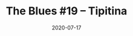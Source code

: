 ---
_schema: default
title: 'The Blues #19 – Tipitina'
link: https://www.geocaching.com/geocache/GC7739B
owner: zzbob
date: 2020-07-17
log_type: Note
display_coords: N 41° 40.926' W 075° 47.206'
latitude: '41.6821'
longitude: '-75.786766'
first_stage: false
bogus: true
zhanna_log:  >-
    Hi, zzbob!


    We had so much fun working out your other nearby mystery caches that we decided to try Tipitina as well. This one was much easier for us, and it didn’t take long before Certitude confirmed my answer. Rich wanted to work it out himself so I held off on researching the final location until this morning. Unfortunately, now that I’ve seen the map and satellite view, I think that just like “Five Card Hand,” this one may be better to search for at any time of year other than mid-July! If we’re in the area, maybe in the fall, we will certainly give it a try. Thanks for another fun puzzle!


    Zhanna
rich_log:   >-
    Howdy, ZZBob!


    This was definitely a much easier ZZBob puzzle than the last few we worked on. Zhanna solved it right off. She really is the puzzle nerd! Took me quite a bit longer but I finally dredged up the correct answer, confirmed by Certitude. Nice puzzle, though! On the other hand, once I got a look at the aerial and street views of the location as indicated by the coordinates, I decided that I’m not particularly interested—especially at this time of the year—in making the trip just to rummage around in it. For me, it’s not about the numbers anyway. I’m content with having solved the Mystery puzzle and posting a note here on your cache description page. If, by chance, we happen to be in that part of NEPA in late Fall or Winter, AFTER the vegetation has died back, we may be more inclined to stop for a quick search for the hide.


    As always, TFTC.


    ~Rich in NEPA~
post_id: 12375
geocache_id: 526
---